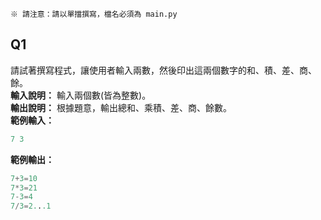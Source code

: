  ```※ 請注意：請以單擋撰寫，檔名必須為 main.py```

## Q1

請試著撰寫程式，讓使用者輸入兩數，然後印出這兩個數字的和、積、差、商、餘。  
__**輸入說明：**__ 輸入兩個數(皆為整數)。  
__**輸出說明：**__ 根據題意，輸出總和、乘積、差、商、餘數。  
__**範例輸入：**__  
```python
7 3
```
__**範例輸出：**__  
```python
7+3=10
7*3=21
7-3=4
7/3=2...1
```

